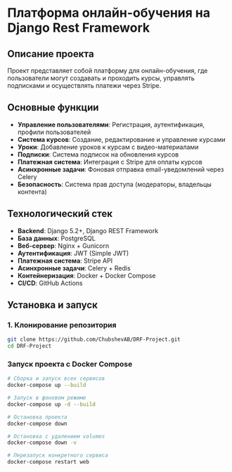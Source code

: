 # Платформа онлайн-обучения на Django Rest Framework

## Описание проекта

Проект представляет собой платформу для онлайн-обучения, где пользователи могут создавать и проходить курсы, управлять подписками и осуществлять платежи через Stripe.

## Основные функции

- **Управление пользователями**: Регистрация, аутентификация, профили пользователей
- **Система курсов**: Создание, редактирование и управление курсами
- **Уроки**: Добавление уроков к курсам с видео-материалами
- **Подписки**: Система подписок на обновления курсов
- **Платежная система**: Интеграция с Stripe для оплаты курсов
- **Асинхронные задачи**: Фоновая отправка email-уведомлений через Celery
- **Безопасность**: Система прав доступа (модераторы, владельцы контента)

## Технологический стек

- **Backend**: Django 5.2+, Django REST Framework
- **База данных**: PostgreSQL
- **Веб-сервер**: Nginx + Gunicorn
- **Аутентификация**: JWT (Simple JWT)
- **Платежная система**: Stripe API
- **Асинхронные задачи**: Celery + Redis
- **Контейнеризация**: Docker + Docker Compose
- **CI/CD**: GitHub Actions

## Установка и запуск

### 1. Клонирование репозитория

```bash
git clone https://github.com/ChubshevAB/DRF-Project.git
cd DRF-Project
```

### Запуск проекта с Docker Compose

```bash
# Сборка и запуск всех сервисов
docker-compose up --build

# Запуск в фоновом режиме
docker-compose up -d --build

# Остановка проекта
docker-compose down

# Остановка с удалением volumes
docker-compose down -v

# Перезапуск конкретного сервиса
docker-compose restart web
```
